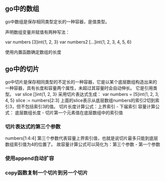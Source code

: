 ## go中的数组

go中数组是保存相同类型定长的一种容器，是值类型。

声明数组变量并赋值有两种写法：

var numbers [3]int{1, 2, 3}
var numbers2 [...]int{1, 2, 3, 4, 5, 6}

使用内置函数确定数组的长度

## go中的切片
go中切片是保存相同类型的不定长的一种容器，它是以某个底层数组构造出来的一种容器，具有长度和容量两个属性，未超过其容量时会自动伸长。
它是引用类型。
var slice []int{1, 2, 3}
采用切片表达式生成：
var numbers = [5]int{1, 2, 3, 4, 5}
slice := numbers[2:3]
上面的slice表示从底层数组numbers的索引2切到索引3，但不包括索引3的值。
切片长度计算公式：上界索引 - 下届索引
容量计算公式： 底层数组长度 - 切片第一个元素值在底层数组中的索引值


### 切片表达式的第三个参数
numbers[1:4:4]
第三个参数代表容量上界索引值，也就是说切片最多只能到底层数组索引值为4的位置了。
故容量计算公式可以简化为：第三个参数 - 第一个参数

### 使用append自动扩容

### copy函数复制一个切片到另一个切片